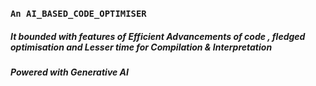 ### `An AI_BASED_CODE_OPTIMISER`  ###
<h5>It bounded with  features of Efficient Advancements of code  , fledged optimisation and Lesser time for Compilation & Interpretation</h5>
<h5>Powered with Generative AI </h5>
